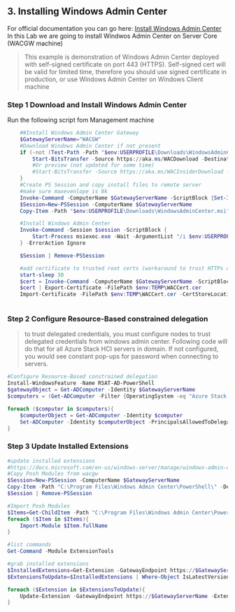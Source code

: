 ## 3. Installing Windows Admin Center

For official documentation you can go here: [Install Windows Admin Center](https://learn.microsoft.com/en-us/windows-server/manage/windows-admin-center/deploy/install)
In this Lab we are going to install Windwos Admin Center on Server Core (WACGW machine)
>This example is demonstration of Windows Admin Center deployed with self-signed certificate on port 443 (HTTPS). Self-signed cert will be valid for limited time, therefore you should use signed certificate in production, or use Windows Admin Center on Windows Client machine


### Step 1 Download and Install Windows Admin Center

Run the following script fom Management machine
```powershell
    ##Install Windows Admin Center Gateway 
    $GatewayServerName="WACGW"
    #Download Windows Admin Center if not present
    if (-not (Test-Path -Path "$env:USERPROFILE\Downloads\WindowsAdminCenter.msi")){
        Start-BitsTransfer -Source https://aka.ms/WACDownload -Destination "$env:USERPROFILE\Downloads\WindowsAdminCenter.msi"
        #Or preview (not updated for some time)
        #Start-BitsTransfer -Source https://aka.ms/WACInsiderDownload -Destination "$env:USERPROFILE\Downloads\WindowsAdminCenter.msi"
    }
    #Create PS Session and copy install files to remote server
    #make sure maxevenlope is 8k
    Invoke-Command -ComputerName $GatewayServerName -ScriptBlock {Set-Item -Path WSMan:\localhost\MaxEnvelopeSizekb -Value 8192}
    $Session=New-PSSession -ComputerName $GatewayServerName
    Copy-Item -Path "$env:USERPROFILE\Downloads\WindowsAdminCenter.msi" -Destination "$env:USERPROFILE\Downloads\WindowsAdminCenter.msi" -ToSession $Session

    #Install Windows Admin Center
    Invoke-Command -Session $session -ScriptBlock {
        Start-Process msiexec.exe -Wait -ArgumentList "/i $env:USERPROFILE\Downloads\WindowsAdminCenter.msi /qn /L*v log.txt REGISTRY_REDIRECT_PORT_80=1 SME_PORT=443 SSL_CERTIFICATE_OPTION=generate"
    } -ErrorAction Ignore

    $Session | Remove-PSSession

    #add certificate to trusted root certs (workaround to trust HTTPs cert on WACGW)
    start-sleep 30
    $cert = Invoke-Command -ComputerName $GatewayServerName -ScriptBlock {Get-ChildItem Cert:\LocalMachine\My\ |where subject -eq "CN=Windows Admin Center"}
    $cert | Export-Certificate -FilePath $env:TEMP\WACCert.cer
    Import-Certificate -FilePath $env:TEMP\WACCert.cer -CertStoreLocation Cert:\LocalMachine\Root\
 
```

### Step 2 Configure Resource-Based constrained delegation

>to trust delegated credentials, you must configure nodes to trust delegated credentials from windows admin center. Following code will do that for all Azure Stack HCI servers in domain. If not configured, you would see constant pop-ups for password when connecting to servers.
```powershell
#Configure Resource-Based constrained delegation
Install-WindowsFeature -Name RSAT-AD-PowerShell
$gatewayObject = Get-ADComputer -Identity $GatewayServerName
$computers = (Get-ADComputer -Filter {OperatingSystem -eq "Azure Stack HCI"}).Name

foreach ($computer in $computers){
	$computerObject = Get-ADComputer -Identity $computer
	Set-ADComputer -Identity $computerObject -PrincipalsAllowedToDelegateToAccount $gatewayObject
}
```
### Step 3 Update Installed Extensions

```powershell
#update installed extensions
#https://docs.microsoft.com/en-us/windows-server/manage/windows-admin-center/configure/use-powershell
#Copy Posh Modules from wacgw
$Session=New-PSSession -ComputerName $GatewayServerName
Copy-Item -Path "C:\Program Files\Windows Admin Center\PowerShell\" -Destination "C:\Program Files\Windows Admin Center\PowerShell\" -Recurse -FromSession $Session
$Session | Remove-PSSession

#Import Posh Modules
$Items=Get-ChildItem -Path "C:\Program Files\Windows Admin Center\PowerShell\Modules" -Recurse | Where-Object Extension -eq ".psm1"
foreach ($Item in $Items){
    Import-Module $Item.fullName
}

#list commands
Get-Command -Module ExtensionTools

#grab installed extensions
$InstalledExtensions=Get-Extension -GatewayEndpoint https://$GatewayServerName | Where-Object status -eq Installed
$ExtensionsToUpdate=$InstalledExtensions | Where-Object IsLatestVersion -eq $False

foreach ($Extension in $ExtensionsToUpdate){
    Update-Extension -GatewayEndpoint https://$GatewayServerName -ExtensionId $Extension.ID
}
```